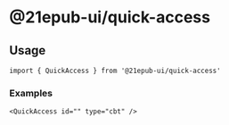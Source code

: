 # @21epub-ui/quick-access

## Usage

```tsx
import { QuickAccess } from '@21epub-ui/quick-access'
```

### Examples

```tsx
<QuickAccess id="" type="cbt" />
```
